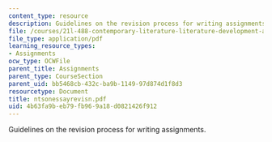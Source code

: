 ```yaml
---
content_type: resource
description: Guidelines on the revision process for writing assignments.
file: /courses/21l-488-contemporary-literature-literature-development-and-human-rights-spring-2008/4b63fa9beb79fb969a18d0821426f912_ntsonessayrevisn.pdf
file_type: application/pdf
learning_resource_types:
- Assignments
ocw_type: OCWFile
parent_title: Assignments
parent_type: CourseSection
parent_uid: bb5468cb-432c-ba9b-1149-97d874d1f8d3
resourcetype: Document
title: ntsonessayrevisn.pdf
uid: 4b63fa9b-eb79-fb96-9a18-d0821426f912
---
```

Guidelines on the revision process for writing assignments.

